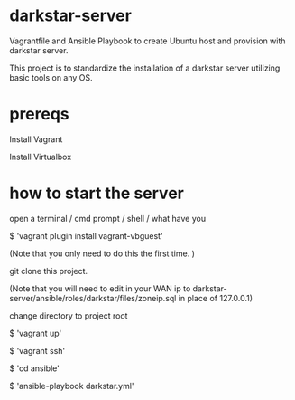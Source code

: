 # darkstar-server
Vagrantfile and Ansible Playbook to create Ubuntu host and provision with darkstar server. 

This project is to standardize the installation of a darkstar server utilizing basic tools on any OS. 

# prereqs
Install Vagrant

Install Virtualbox

# how to start the server 
open a terminal / cmd prompt / shell / what have you

$ 'vagrant plugin install vagrant-vbguest'

(Note that you only need to do this the first time. )

git clone this project.

(Note that you will need to edit in your WAN ip to darkstar-server/ansible/roles/darkstar/files/zoneip.sql in place of 127.0.0.1)

change directory to project root



$ 'vagrant up'

$ 'vagrant ssh'

$ 'cd ansible'

$ 'ansible-playbook darkstar.yml'

